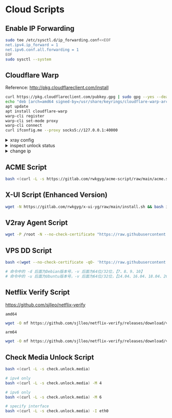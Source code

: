 # Cloud Scripts

## Enable IP Forwarding

```bash
sudo tee /etc/sysctl.d/ip_forwarding.conf<<EOF
net.ipv4.ip_forward = 1
net.ipv6.conf.all.forwarding = 1
EOF
sudo sysctl --system
```

## Cloudflare Warp

Reference: http://pkg.cloudflareclient.com/install

```bash
curl https://pkg.cloudflareclient.com/pubkey.gpg | sudo gpg --yes --dearmor --output /usr/share/keyrings/cloudflare-warp-archive-keyring.gpg
echo "deb [arch=amd64 signed-by=/usr/share/keyrings/cloudflare-warp-archive-keyring.gpg] https://pkg.cloudflareclient.com/ $(lsb_release -cs) main" | sudo tee /etc/apt/sources.list.d/cloudflare-client.list
apt update
apt install cloudflare-warp
warp-cli register
warp-cli set-mode proxy
warp-cli connect
curl ifconfig.me --proxy socks5://127.0.0.1:40000
```

<details><summary>xray config</summary>
</br>

socks5

```json
{
   "outbounds": [
       {
           "protocol": "freedom",
           "settings": {}
       },
       {
           "tag": "stream",
           "sendThrough": "0.0.0.0",
           "protocol": "socks",
           "settings": {
               "servers": [
                   {
                       "address": "127.0.0.1",
                       "port": 40000,
                       "users": []
                   }
               ]
           }
       }
   ],
   "routing": {
       "rules": [
           {
               "ip": [
                   "geoip:private"
               ],
               "outboundTag": "blocked",
               "type": "field"
           },
           {
               "type": "field",
               "domains": [
                   "geosite:netflix"
               ],
               "outboundTag": "stream"
           }
       ]
   }
}
```

restart xray

```
systemctl restart xray
```

</details>

<details><summary>inspect unlock status</summary>
</br>

```bash
# original ip
./nf
# with warp ip
./nf -proxy socks5://127.0.0.1:40000
```

</details>

<details><summary>change ip</summary>
</br>

```bash
systemctl restart warp-svc
```

</details>

## ACME Script

```bash
bash <(curl -L -s https://gitlab.com/rwkgyg/acme-script/raw/main/acme.sh)
```

## X-UI Script (Enhanced Version)

```bash
wget -N https://gitlab.com/rwkgyg/x-ui-yg/raw/main/install.sh && bash install.sh
```

## V2ray Agent Script

```bash
wget -P /root -N --no-check-certificate "https://raw.githubusercontent.com/mack-a/v2ray-agent/master/install.sh" && chmod 700 /root/install.sh && /root/install.sh
```

## VPS DD Script

```bash
bash <(wget --no-check-certificate -qO- 'https://raw.githubusercontent.com/MoeClub/Note/master/InstallNET.sh') -d 9 -v 64 -p Xy12345678

# 命令中的 -d 后面为Debian版本号，-v 后面为64位/32位，【7、8、9、10】
# 命令中的 -u 后面为Ubuntu版本号，-v 后面为64位/32位，【14.04、16.04、18.04、20.04】
```

## Netflix Verify Script

https://github.com/sjlleo/netflix-verify

`amd64`

```bash
wget -O nf https://github.com/sjlleo/netflix-verify/releases/download/v3.1.0/nf_linux_amd64 && chmod +x nf && ./nf
```

`arm64`

```bash
wget -O nf https://github.com/sjlleo/netflix-verify/releases/download/v3.1.0/nf_linux_arm64 && chmod +x nf && ./nf
```

## Check Media Unlock Script

```bash
bash <(curl -L -s check.unlock.media)

# ipv4 only
bash <(curl -L -s check.unlock.media) -M 4

# ipv6 only
bash <(curl -L -s check.unlock.media) -M 6

# specify interface
bash <(curl -L -s check.unlock.media) -I eth0
```
